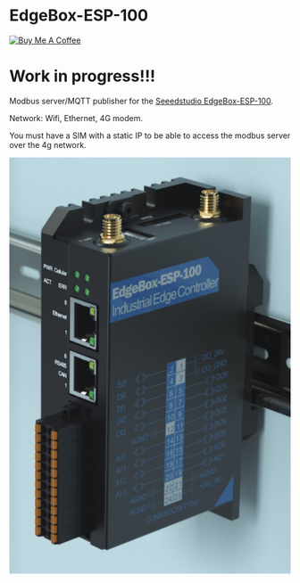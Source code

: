 # EdgeBox-ESP-100

<a href="https://www.buymeacoffee.com/r4K2HIB" target="_blank"><img src="https://cdn.buymeacoffee.com/buttons/v2/default-yellow.png" alt="Buy Me A Coffee" style="height: 60px !important;width: 217px !important;" ></a>


# Work in progress!!!

<p>Modbus server/MQTT publisher for the <a href=https://wiki.seeedstudio.com/Edgebox-ESP-100-Arduino/>Seeedstudio EdgeBox-ESP-100</a>.</p>
<p>Network: Wifi, Ethernet, 4G modem.</p>
<p>You must have a SIM with a static IP to be able to access the modbus server over the 4g network.</p>
<p align="left">
  <img src="./pictures/EdgeBox-esp-100.png" width="600"/>
</p>
